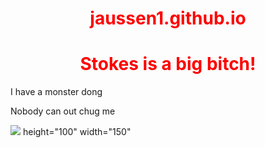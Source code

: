 # jaussen1.github.io
<!doctype html>

<html>
<head>
 
<style>
        h1 {
           color: red;
           text-align: center;
</style>    
</head>
<body>
        <h1>Stokes is a big bitch!</h1>
        <p>I have a monster dong</p>
        <p>Nobody can out chug me</p>
        <img src="austin.jpg"> height="100" width="150"
</body>
</html>   

